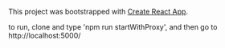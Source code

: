 This project was bootstrapped with [Create React App](https://github.com/facebook/create-react-app).

to run, clone and type 'npm run startWithProxy', and then go to http://localhost:5000/
